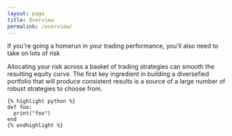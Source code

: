 ```yaml
---
layout: page
title: Overview
permalink: /overview/
---
```


If you're going a homerun in your trading performance, you'll also need to take on lots of risk

Allocating your risk across a basket of trading strategies can smooth the resulting equity curve.  The first key ingredient in building a diversefied portfolio that will produce consistent results is a source of a large number of robust strategies to choose from.

    {% highlight python %}
    def foo:
      print("foo")
    end
    {% endhighlight %}